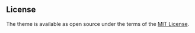 <div align="left">

## License

The theme is available as open source under the terms of the [MIT License](https://github.com/alshedivat/al-folio/blob/main/LICENSE).
